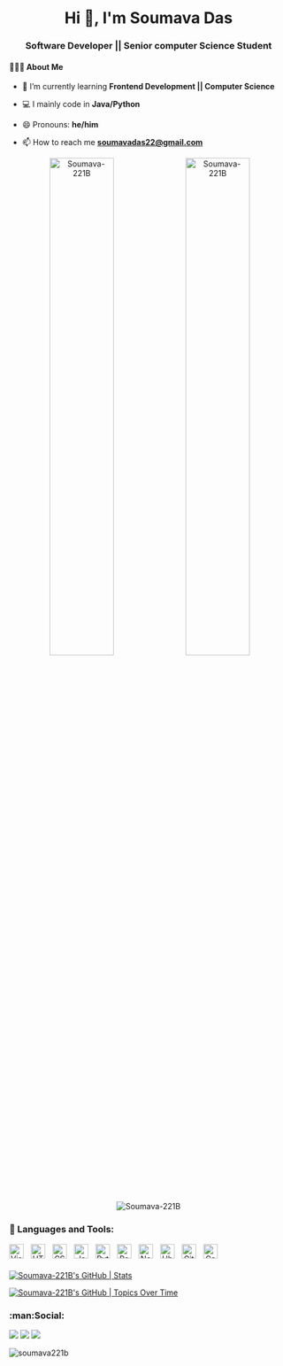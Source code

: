 <!--
**Soumava-221B/Soumava-221B** is a ✨ _special_ ✨ repository because its `README.md` (this file) appears on your GitHub profile.

Here are some ideas to get you started:

- 🔭 I’m currently working on ...
- 🌱 I’m currently learning ...
- 👯 I’m looking to collaborate on ...
- 🤔 I’m looking for help with ...
- 💬 Ask me about ...
- 📫 How to reach me: ...
- 😄 Pronouns: ...
- ⚡ Fun fact: ...
-->

<h1 align="center">Hi 👋, I'm Soumava Das</h1>
<h3 align="center">Software Developer || Senior computer Science Student</h3>


#### 👨🏻‍💻  About Me



- 🌱 I’m currently learning **Frontend Development || Computer Science**

- 💻 I mainly code in **Java/Python**
 
- 😄 Pronouns: **he/him**  

- 📫 How to reach me **soumavadas22@gmail.com**





<p align="center">
  &nbsp;<img width="48%" src="https://github-readme-stats.vercel.app/api?username=Soumava-221B&show_icons=true&locale=en&theme=radical" alt="Soumava-221B" />
  <img width="48%" src="https://github-readme-streak-stats.herokuapp.com/?user=Soumava-221B&theme=radical" alt="Soumava-221B" />
</p>

<p align="center"><img src="https://github-readme-stats.vercel.app/api/top-langs?username=Soumava-221B&show_icons=true&locale=en&layout=compact&theme=radical" alt="Soumava-221B" /></p>

<h3 align="left">🧰 Languages and Tools:</h3>
<p align="center">
<img align="left" alt="Visual Studio Code" width="26px" src="https://cdn.jsdelivr.net/gh/devicons/devicon/icons/vscode/vscode-original.svg" style="padding-right:10px;" />
<img align="left" alt="HTML5" width="26px" src="https://cdn.jsdelivr.net/gh/devicons/devicon/icons/html5/html5-original.svg" style="padding-right:10px;" />
<img align="left" alt="CSS3" width="26px" src="https://cdn.jsdelivr.net/gh/devicons/devicon/icons/css3/css3-original.svg" style="padding-right:10px;" />
<img align="left" alt="JavaScript" width="26px" src="https://cdn.jsdelivr.net/gh/devicons/devicon/icons/javascript/javascript-original.svg" style="padding-right:10px;" />
<img align="left" alt="Python" width="26px" src="https://www.vectorlogo.zone/logos/python/python-icon.svg" style="padding-right:10px;" />
<img align="left" alt="React" width="26px" src="https://cdn.jsdelivr.net/gh/devicons/devicon/icons/react/react-original.svg" style="padding-right:10px;" />
<img align="left" alt="Node.js" width="26px" src="https://cdn.jsdelivr.net/gh/devicons/devicon/icons/nodejs/nodejs-original.svg" style="padding-right:10px;" />
<img align="left" alt="Ubuntu" width="26px" src="https://www.vectorlogo.zone/logos/ubuntu/ubuntu-icon.svg" style="padding-right:10px;" />
<img align="left" alt="Git" width="26px" src="https://cdn.jsdelivr.net/gh/devicons/devicon/icons/git/git-original.svg" style="padding-right:10px;" />
<img align="left" alt="Canva" width="26px" src="https://cdn.jsdelivr.net/gh/devicons/devicon/icons/canva/canva-original.svg" style="padding-right:10px;" />
</p>

<br />
<br />

[![Soumava-221B's GitHub | Stats](https://stats.quine.sh/Soumava-221B/github?theme=dark)](https://quine.sh?utm_source=widgets&utm_campaign=Soumava-221B)

[![Soumava-221B's GitHub | Topics Over Time](https://stats.quine.sh/Soumava-221B/topics-over-time?theme=dark)](https://quine.sh?utm_source=widgets&utm_campaign=Soumava-221B)

<h3 align="left">:man:Social:</h3>
<p align="left">
  
   <a href="https://www.instagram.com/soumava221b/" target="_blank"><img src="https://img.shields.io/badge/-Instagram-%23E4405F?style=for-the-badge&logo=instagram&logoColor=white" target="_blank"></a>
  <a href="https://www.linkedin.com/in/soumava-d-634820196/" target="_blank"><img src="https://img.shields.io/badge/-LinkedIn-%230077B5?style=for-the-badge&logo=linkedin&logoColor=white" target="_blank"></a>
  <a href="https://twitter.com/Soumava_221B" target="_blank"><img src="https://img.shields.io/badge/Twitter-1DA1F2?style=for-the-badge&logo=twitter&logoColor=white" target="_blank"></a>
</p>

<div align="left">

<p align="centre"> <img src="https://komarev.com/ghpvc/?username=soumava221b&label=Views&color=blue&style=plastic" alt="soumava221b" /> </p>
</div>
